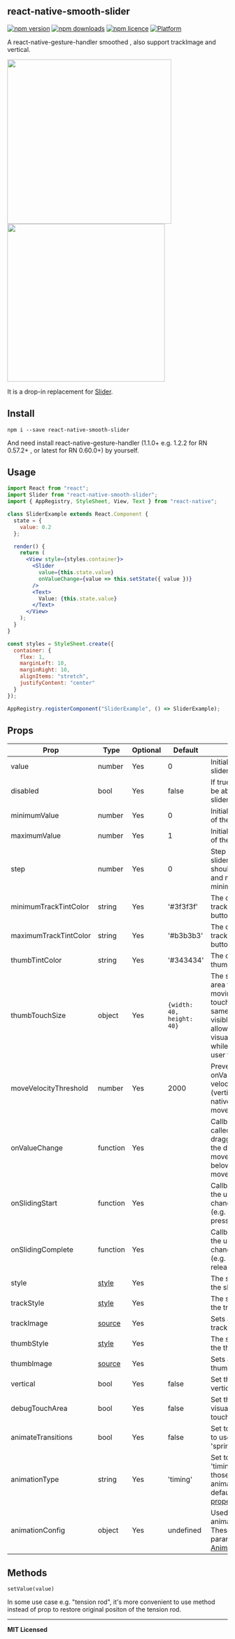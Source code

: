 ## react-native-smooth-slider

[![npm version](http://img.shields.io/npm/v/react-native-smooth-slider.svg?style=flat-square)](https://npmjs.org/package/react-native-smooth-slider "View this project on npm")
[![npm downloads](http://img.shields.io/npm/dm/react-native-smooth-slider.svg?style=flat-square)](https://npmjs.org/package/react-native-smooth-slider "View this project on npm")
[![npm licence](http://img.shields.io/npm/l/react-native-smooth-slider.svg?style=flat-square)](https://npmjs.org/package/react-native-smooth-slider "View this project on npm")
[![Platform](https://img.shields.io/badge/platform-ios%20%7C%20android-989898.svg?style=flat-square)](https://npmjs.org/package/react-native-smooth-slider "View this project on npm")

A react-native-gesture-handler smoothed <Slider /> , also support trackImage and vertical.

<img src="https://raw.githubusercontent.com/flyskywhy/react-native-smooth-slider/master/Screenshots/basic@2x.png" width="375">
<img src="https://raw.githubusercontent.com/flyskywhy/react-native-smooth-slider/master/Screenshots/basic_android_xxhdpi.png" width="360">

It is a drop-in replacement for [Slider](http://facebook.github.io/react-native/docs/slider.html).

## Install

```shell
npm i --save react-native-smooth-slider
```

And need install react-native-gesture-handler (1.1.0+ e.g. 1.2.2 for RN 0.57.2+ , or latest for RN 0.60.0+) by yourself.

## Usage

```jsx
import React from "react";
import Slider from "react-native-smooth-slider";
import { AppRegistry, StyleSheet, View, Text } from "react-native";

class SliderExample extends React.Component {
  state = {
    value: 0.2
  };

  render() {
    return (
      <View style={styles.container}>
        <Slider
          value={this.state.value}
          onValueChange={value => this.setState({ value })}
        />
        <Text>
          Value: {this.state.value}
        </Text>
      </View>
    );
  }
}

const styles = StyleSheet.create({
  container: {
    flex: 1,
    marginLeft: 10,
    marginRight: 10,
    alignItems: "stretch",
    justifyContent: "center"
  }
});

AppRegistry.registerComponent("SliderExample", () => SliderExample);
```

## Props

Prop                  | Type     | Optional | Default                   | Description
--------------------- | -------- | -------- | ------------------------- | -----------
value                 | number   | Yes      | 0                         | Initial value of the slider
disabled              | bool     | Yes      | false                     | If true the user won't be able to move the slider
minimumValue          | number   | Yes      | 0                         | Initial minimum value of the slider
maximumValue          | number   | Yes      | 1                         | Initial maximum value of the slider
step                  | number   | Yes      | 0                         | Step value of the slider. The value should be between 0 and maximumValue - minimumValue)
minimumTrackTintColor | string   | Yes      | '#3f3f3f'                 | The color used for the track to the left of the button
maximumTrackTintColor | string   | Yes      | '#b3b3b3'                 | The color used for the track to the right of the button
thumbTintColor        | string   | Yes      | '#343434'                 | The color used for the thumb
thumbTouchSize        | object   | Yes      | `{width: 40, height: 40}` | The size of the touch area that allows moving the thumb. The touch area has the same center as the visible thumb. This allows to have a visually small thumb while still allowing the user to move it easily.
moveVelocityThreshold | number   | Yes      | 2000                      | Prevent onValueChange if velocityX or velocityY (vertical is true) of nativeEvent is over the moveVelocityThreshold
onValueChange         | function | Yes      |                           | Callback continuously called while the user is dragging the slider and the dragging movement speed is below the moveVelocityThreshold
onSlidingStart        | function | Yes      |                           | Callback called when the user starts changing the value (e.g. when the slider is pressed)
onSlidingComplete     | function | Yes      |                           | Callback called when the user finishes changing the value (e.g. when the slider is released)
style                 | [style](http://facebook.github.io/react-native/docs/view.html#style)    | Yes      |                           | The style applied to the slider container
trackStyle            | [style](http://facebook.github.io/react-native/docs/view.html#style)    | Yes      |                           | The style applied to the track
trackImage            | [source](http://facebook.github.io/react-native/docs/image.html#source)    | Yes      |                           | Sets an image for the track.
thumbStyle            | [style](http://facebook.github.io/react-native/docs/view.html#style)    | Yes      |                           | The style applied to the thumb
thumbImage            | [source](http://facebook.github.io/react-native/docs/image.html#source)    | Yes      |                           | Sets an image for the thumb.
vertical              | bool     | Yes      | false                     | Set this to true to be a vertical slider.
debugTouchArea        | bool     | Yes      | false                     | Set this to true to visually see the thumb touch rect in green.
animateTransitions    | bool     | Yes      | false                     | Set to true if you want to use the default 'spring' animation
animationType         | string   | Yes      | 'timing'                  | Set to 'spring' or 'timing' to use one of those two types of animations with the default [animation properties](https://facebook.github.io/react-native/docs/animations.html).
animationConfig       | object   | Yes      | undefined                 | Used to configure the animation parameters.  These are the same parameters in the [Animated library](https://facebook.github.io/react-native/docs/animations.html).

## Methods

    setValue(value)

In some use case e.g. "tension rod", it's more convenient to use method instead of prop to restore original positon of the tension rod.


---

**MIT Licensed**
